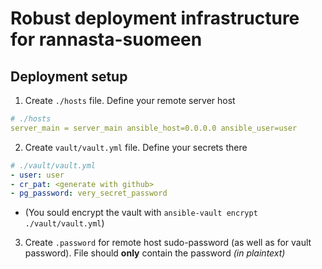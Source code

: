 # Robust deployment infrastructure for rannasta-suomeen

## Deployment setup
1. Create `./hosts` file. Define your remote server host
```yaml
# ./hosts
server_main = server_main ansible_host=0.0.0.0 ansible_user=user
```

2. Create `vault/vault.yml` file. Define your secrets there
```yaml
# ./vault/vault.yml
- user: user
- cr_pat: <generate with github>
- pg_password: very_secret_password
```
* (You sould encrypt the vault with `ansible-vault encrypt ./vault/vault.yml`)
    
3. Create `.password` for remote host sudo-password (as well as for vault password). File should **only** contain the password *(in plaintext)*